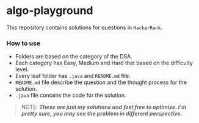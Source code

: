 # algo-playground

This repository contains solutions for questions in `HackerRank`.

### How to use
- Folders are based on the category of the DSA.
- Each category has Easy, Medium and Hard that based on the difficulty level.
- Every leaf folder has `.java` and `README.md` file.
- `README.md` file describe the question and the thought process for the solution.
- `.java` file contains the code for the solution.


> NOTE: ***These are just my solutions and feel free to optimize. I'm pretty sure, you may see the problem in different perspective.***